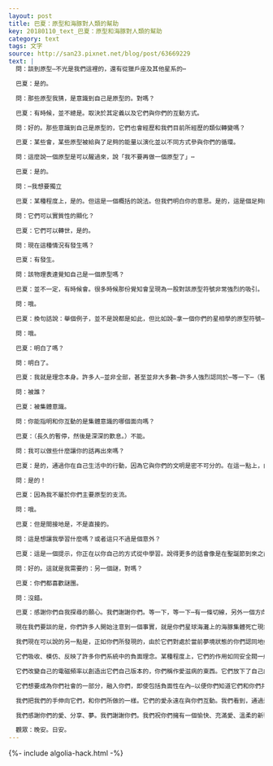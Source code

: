 ```yaml
---
layout: post
title: 巴夏：原型和海豚對人類的幫助
key: 20180110_text_巴夏：原型和海豚對人類的幫助
category: text
tags: 文字
source: http://san23.pixnet.net/blog/post/63669229
text: |
  問：談到原型—不光是我們這裡的，還有從獵戶座及其他星系的⋯

  巴夏：是的。

  問：那些原型我猜，是意識到自己是原型的。對嗎？

  巴夏：有時候，並不總是。取決於其定義以及它們與你們的互動方式。

  問：好的。那些意識到自己是原型的，它們也會經歷和我們目前所經歷的類似轉變嗎？

  巴夏：某些會，某些原型被給與了足夠的能量以演化並以不同方式參與你們的循環。

  問：這麼說一個原型是可以醒過來，說「我不要再做一個原型了」⋯

  巴夏：是的。

  問：⋯我想要獨立

  巴夏：某種程度上，是的。但這是一個概括的說法。但我們明白你的意思。是的，這是個足夠的比喻。

  問：它們可以實質性的顯化？

  巴夏：它們可以轉世，是的。

  問：現在這種情況有發生嗎？

  巴夏：有發生。

  問：該物理表達覺知自己是一個原型嗎？

  巴夏：並不一定，有時候會。很多時候那份覺知會呈現為一股對該原型符號非常強烈的吸引。

  問：哦。

  巴夏：換句話說：舉個例子，並不是說都是如此，但比如說—拿一個你們的星相學的原型符號—一個人可能會說，並且真的感覺到：我不是天秤座；或者我是天秤座。

  問：哦。

  巴夏：明白了嗎？

  問：明白了。

  巴夏：我就是理念本身。許多人—並非全部，甚至並非大多數—許多人強烈認同於⋯等一下⋯（暫停）我的話被阻止了。

  問：被誰？

  巴夏：被集體意識。

  問：你能指明和你互動的是集體意識的哪個面向嗎？

  巴夏：（長久的暫停，然後是深深的歎息。）不能。

  問：我可以做些什麼讓你的話再出來嗎？

  巴夏：是的，通過你在自己生活中的行動，因為它與你們的文明是密不可分的。在這一點上，由於你所處的位置（活在地球上），你比我有更多的能力和力量可以發揮作用。

  問：是的！

  巴夏：因為我不屬於你們主要原型的支流。

  問：哦。

  巴夏：但是間接地是，不是直接的。

  問：這是想讓我學習什麼嗎？或者這只不過是個意外？

  巴夏：這是一個提示，你正在以你自己的方式從中學習。說得更多的話會像是在聖誕節到來之前就把聖誕禮物給打開。

  問：好的。這就是我需要的：另一個謎，對嗎？

  巴夏：你們都喜歡謎團。

  問：沒錯。

  巴夏：感謝你們自我探尋的願心。我們謝謝你們。等一下，等一下⋯有一條切線，另外一個方向。你們許多人開始認識到⋯我們已經同你們談論了許多海豚意識的理念和面向。

  現在我們要談的是，你們許多人開始注意到一個事實，就是你們星球海灘上的海豚集體死亡現象。我們曾經談到過，我們的感知是它們的電磁模式改變了。這導致了它們失去了方向感。

  我們現在可以說的另一點是，正如你們所發現的，由於它們對處於當前夢境狀態的你們認同地如此之深，以至於它們也吸收進你們的一個性質，這也是我們沒有預料到，甚至直到它們做出這些行動之後才注意到。

  它們吸收、模仿、反映了許多你們系統中的負面理念。某種程度上，它們的作用如同安全閥一般，融合、平衡著此刻存在於你們內在的那些理念。

  它們改變自己的電磁頻率以創造出它們自己版本的，你們稱作愛滋病的東西。它們放下了自己的免疫能力。它們通過融合和平衡該理念來援助你們，如此你們不必獨自面對它。

  它們想要成為你們社會的一部分，融入你們，即使包括負面性在內—以便你們知道它們和你們共同分享著這個世界。它們沒有冷眼旁觀。它們深愛著你們—深到願意接受你們的作品，以幫助那些負面理念的轉變和提升。

  我們把我們的手伸向它們，和你們所做的一樣。它們的愛永遠在與你們互動。我們看到，通過這些舉動，你們的關係變得更加緊密—在許多層面上甚至超出了我們一開始時能夠觀察到的。

  我們感謝你們的愛、分享、夢。我們謝謝你們。我們祝你們擁有一個愉快、充滿愛、溫柔的新黎明（開始）。日安。

  觀眾：晚安。日安。
---
```


{%- include algolia-hack.html -%}

